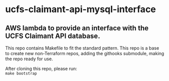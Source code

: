 # ucfs-claimant-api-mysql-interface

## AWS lambda to provide an interface with the UCFS Claimant API database.

This repo contains Makefile to fit the standard pattern.
This repo is a base to create new non-Terraform repos, adding the githooks submodule, making the repo ready for use.

After cloning this repo, please run:  
`make bootstrap`


